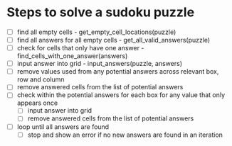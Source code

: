 # Steps to solve a sudoku puzzle
- [ ] find all empty cells - get_empty_cell_locations(puzzle)
- [ ] find all answers for all empty cells - get_all_valid_answers(puzzle)
- [ ] check for cells that only have one answer - find_cells_with_one_answer(answers)
- [ ] input answer into grid - input_answers(puzzle, answers)
- [ ] remove values used from any potential answers across relevant box, row and column
- [ ] remove answered cells from the list of potential answers
- [ ] check within the potential answers for each box for any value that only appears once
  - [ ] input answer into grid
  - [ ] remove answered cells from the list of potential answers

- [ ] loop until all answers are found
  - [ ] stop and show an error if no new answers are found in an iteration
